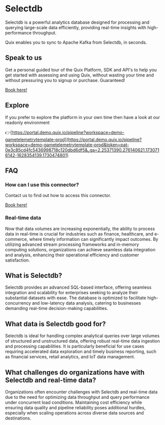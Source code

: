 # Selectdb

Selectdb is a powerful analytics database designed for processing and querying large-scale data efficiently, providing real-time insights with high-performance throughput.

Quix enables you to sync to Apache Kafka <span id="to_or_from">from</span> <span id="techname">Selectdb</span>, in seconds.

## Speak to us

Get a personal guided tour of the Quix Platform, SDK and API's to help you get started with assessing and using Quix, without wasting your time and without pressuring you to signup or purchase. Guaranteed!

[Book here!](https://share.hsforms.com/1iW0TmZzKQMChk0lxd_tGiw4yjw2?__hstc=175542013.19c333c2ae8002be5fbc6a17a447e442.1730474801833.1730474801833.1730716142494.2&__hssc=175542013.2.1730716142494&__hsfp=3927774151)

## Explore

If you prefer to explore the platform in your own time then have a look at our readonly environment

👉[https://portal.demo.quix.io/pipeline?workspace=demo-gametelemetrytemplate-prod](https://portal.demo.quix.io/pipeline?workspace=demo-gametelemetrytemplate-prod&token=pat-0e3c85cd4fc5436998718c120dbd6df5&_ga=2.25371390.276140621.1730716142-1628354139.1730474801)

## FAQ 

### How can I use this connector?

Contact us to find out how to access this connector.

[Book here!](https://share.hsforms.com/1iW0TmZzKQMChk0lxd_tGiw4yjw2?__hstc=175542013.19c333c2ae8002be5fbc6a17a447e442.1730474801833.1730474801833.1730716142494.2&__hssc=175542013.2.1730716142494&__hsfp=3927774151)

### Real-time data

Now that data volumes are increasing exponentially, the ability to process data in real-time is crucial for industries such as finance, healthcare, and e-commerce, where timely information can significantly impact outcomes. By utilizing advanced stream processing frameworks and in-memory computing solutions, organizations can achieve seamless data integration and analysis, enhancing their operational efficiency and customer satisfaction.

## What is <span id="techname">Selectdb</span>?

Selectdb provides an advanced SQL-based interface, offering seamless integration and scalability for enterprises seeking to analyze their substantial datasets with ease. The database is optimized to facilitate high-concurrency and low-latency data analysis, catering to businesses demanding real-time decision-making capabilities.

## What data is <span id="techname">Selectdb</span> good for?

Selectdb is ideal for handling complex analytical queries over large volumes of structured and unstructured data, offering robust real-time data ingestion and processing capabilities. It is particularly beneficial for use cases requiring accelerated data exploration and timely business reporting, such as financial services, retail analytics, and IoT data management.

## What challenges do organizations have with <span id="techname">Selectdb</span> and real-time data?

Organizations often encounter challenges with Selectdb and real-time data due to the need for optimizing data throughput and query performance under concurrent load conditions. Maintaining cost efficiency while ensuring data quality and pipeline reliability poses additional hurdles, especially when scaling operations across diverse data sources and destinations.